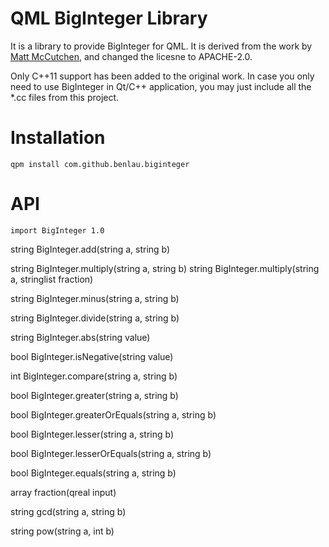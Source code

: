 QML BigInteger Library
======================

It is a library to provide BigInteger for QML.
It is derived from the work by [Matt McCutchen](https://mattmccutchen.net/bigint/), and changed the licesne to APACHE-2.0.

Only C++11 support has been added to the original work. 
In case you only need to use BigInteger in Qt/C++ application, 
you may just include all the *.cc files from this project.

Installation
============

	qpm install com.github.benlau.biginteger

API
===

```
import BigInteger 1.0
```

string BigInteger.add(string a, string b)

string BigInteger.multiply(string a, string b)
string BigInteger.multiply(string a, stringlist fraction)

string BigInteger.minus(string a, string b)

string BigInteger.divide(string a, string b)

string BigInteger.abs(string value)

bool BigInteger.isNegative(string value)

int BigInteger.compare(string a, string b)

bool BigInteger.greater(string a, string b)

bool BigInteger.greaterOrEquals(string a, string b)

bool BigInteger.lesser(string a, string b)

bool BigInteger.lesserOrEquals(string a, string b)

bool BigInteger.equals(string a, string b)

array fraction(qreal input)

string gcd(string a, string b)

string pow(string a, int b)


